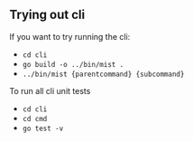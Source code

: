 ## Trying out cli

If you want to try running the cli:
- ```cd cli```
- ```go build -o ../bin/mist .```
- ```../bin/mist {parentcommand} {subcommand}``` 

To run all cli unit tests 
- ```cd cli```
- ```cd cmd```
- ```go test -v```